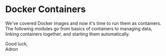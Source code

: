 # Docker Containers

We've covered Docker images and now it's time to run them as containers. The following modules go from basics of containers to managing data, linking containers together, and starting them automatically.

Good luck,  
Adron
